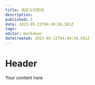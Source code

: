 ```yaml
---
title: 自定义识别词
description: 
published: 1
date: 2023-05-12T04:49:50.581Z
tags: 
editor: markdown
dateCreated: 2023-05-12T04:49:50.581Z
---
```


# Header
Your content here